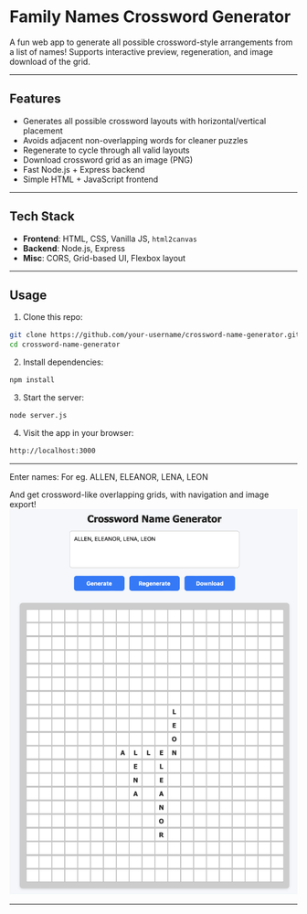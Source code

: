 # Family Names Crossword Generator

A fun web app to generate all possible crossword-style arrangements from a list of names! Supports interactive preview, regeneration, and image download of the grid.

---

## Features

- Generates all possible crossword layouts with horizontal/vertical placement
- Avoids adjacent non-overlapping words for cleaner puzzles
- Regenerate to cycle through all valid layouts
- Download crossword grid as an image (PNG)
- Fast Node.js + Express backend
- Simple HTML + JavaScript frontend

---

## Tech Stack

- **Frontend**: HTML, CSS, Vanilla JS, `html2canvas`
- **Backend**: Node.js, Express
- **Misc**: CORS, Grid-based UI, Flexbox layout

---

## Usage

1. Clone this repo:

```bash
git clone https://github.com/your-username/crossword-name-generator.git
cd crossword-name-generator
```

2. Install dependencies:

```bash
npm install
```

3. Start the server:

```bash
node server.js
```

4. Visit the app in your browser:

```bash
http://localhost:3000
```

--- 

Enter names:
For eg. ALLEN, ELEANOR, LENA, LEON

And get crossword-like overlapping grids, with navigation and image export!
<img src="example.png" alt="Crossword Screenshot" width="600"/>

--- 

